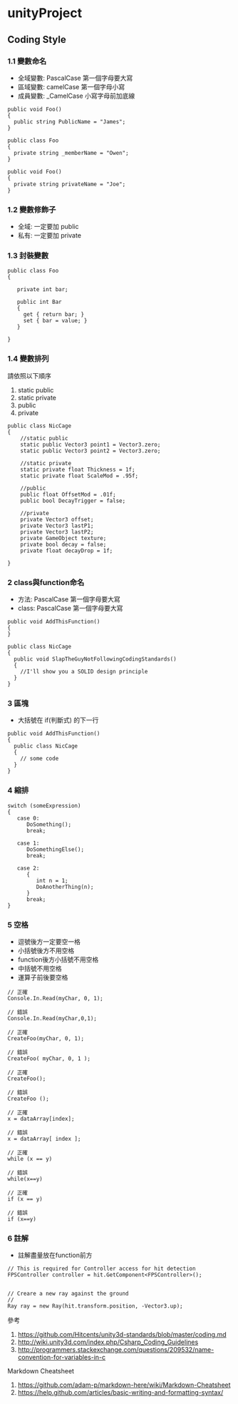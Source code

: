 # unityProject

## Coding Style

### 1.1 變數命名
- 全域變數: PascalCase 第一個字母要大寫
- 區域變數: camelCase 第一個字母小寫
- 成員變數: _CamelCase 小寫字母前加底線
```
public void Foo()
{
  public string PublicName = "James"; 
}
```
```
public class Foo
{
  private string _memberName = "Owen";
}
```
```
public void Foo()
{
  private string privateName = "Joe";
}
```

### 1.2 變數修飾子
- 全域: 一定要加 public
- 私有: 一定要加 private

### 1.3 封裝變數
```
public class Foo
{
  
   private int bar;
 
   public int Bar
   {
     get { return bar; }
     set { bar = value; }
   }
 
}
```

### 1.4 變數排列
請依照以下順序

1. static public
2. static private
3. public
4. private

```
public class NicCage
{
    //static public
    static public Vector3 point1 = Vector3.zero;
    static public Vector3 point2 = Vector3.zero;

    //static private
    static private float Thickness = 1f;
    static private float ScaleMod = .95f;

    //public
    public float OffsetMod = .01f;
    public bool DecayTrigger = false;

    //private
    private Vector3 offset;
    private Vector3 lastP1;
    private Vector3 lastP2;
    private GameObject texture;
    private bool decay = false;
    private float decayDrop = 1f;
    
}
```

### 2 class與function命名
- 方法: PascalCase 第一個字母要大寫
- class: PascalCase 第一個字母要大寫
```
public void AddThisFunction()
{
}
```
```
public class NicCage
{
  public void SlapTheGuyNotFollowingCodingStandards()
  {
    //I'll show you a SOLID design principle
  }
}
```

### 3 區塊
- 大括號在 if(判斷式) 的下一行
```
public void AddThisFunction()
{
  public class NicCage
  {
    // some code
  }
}
```

### 4 縮排
```
switch (someExpression) 
{
   case 0:
      DoSomething();
      break;
 
   case 1:
      DoSomethingElse();
      break;
 
   case 2: 
      {
         int n = 1;
         DoAnotherThing(n);
      }
      break;
}
```

### 5 空格
- 逗號後方一定要空一格
- 小括號後方不用空格
- function後方小括號不用空格
- 中括號不用空格
- 運算子前後要空格
```
// 正確
Console.In.Read(myChar, 0, 1);

// 錯誤
Console.In.Read(myChar,0,1);
```
```
// 正確
CreateFoo(myChar, 0, 1);

// 錯誤
CreateFoo( myChar, 0, 1 );
```
```
// 正確
CreateFoo();

// 錯誤
CreateFoo ();
```
```
// 正確
x = dataArray[index];

// 錯誤
x = dataArray[ index ];
```
```
// 正確
while (x == y)

// 錯誤
while(x==y)
```
```
// 正確
if (x == y)

// 錯誤
if (x==y)
```

### 6 註解
- 註解盡量放在function前方
```
// This is required for Controller access for hit detection
FPSController controller = hit.GetComponent<FPSController>();
 
 
// Creare a new ray against the ground
//
Ray ray = new Ray(hit.transform.position, -Vector3.up);
```

參考

1. https://github.com/Hitcents/unity3d-standards/blob/master/coding.md
2. http://wiki.unity3d.com/index.php/Csharp_Coding_Guidelines
3. http://programmers.stackexchange.com/questions/209532/name-convention-for-variables-in-c

Markdown Cheatsheet

1. https://github.com/adam-p/markdown-here/wiki/Markdown-Cheatsheet
2. https://help.github.com/articles/basic-writing-and-formatting-syntax/
